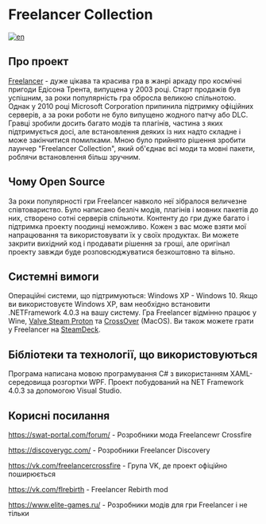# Freelancer Collection
[![en](https://img.shields.io/badge/lang-en-red.svg)](https://github.com/TrainzCity/FreelancerCollection/blob/main/README.en.md)

## Про проект
[Freelancer](https://uk.wikipedia.org/wiki/Freelancer) - дуже цікава та красива гра в жанрі аркаду про космічні пригоди Едісона Трента, випущена у 2003 році. Старт продажів був успішним, за роки популярність гра обросла великою спільнотою. Однак у 2010 році Microsoft Corporation припинила підтримку офіційних серверів, а за роки роботи не було випущено жодного патчу або DLC. Гравці зробили досить багато модів та плагінів, частина з яких підтримується досі, але встановлення деяких із них надто складне і може закінчитися помилками. Мною було прийнято рішення зробити лаунчер "Freelancer Collection", який об'єднає всі моди та мовні пакети, роблячи встановлення більш зручним.

## Чому Open Source
За роки популярності гри Freelancer навколо неї зібралося величезне співтовариство. Було написано безліч модів, плагінів і мовних пакетів до них, створено сотні серверів спільноти. Контенту до гри дуже багато і підтримка проекту поодинці неможливо. Кожен з вас може взяти мої напрацювання та використовувати їх у своїх продуктах. Ви можете закрити вихідний код і продавати рішення за гроші, але оригінал проекту завжди буде розповсюджуватися безкоштовно та вільно.

## Системні вимоги
Операційні системи, що підтримуються: Windows XP - Windows 10. Якщо ви використовуєте Windows XP, вам необхідно встановити .NETFramework 4.0.3 на вашу систему. Гра Freelancer відмінно працює у Wine, [Valve Steam Proton](https://github.com/ValveSoftware/Proton) та [CrossOver](https://www.codeweavers.com/crossover/) (MacOS). Ви також можете грати у Freelancer на [SteamDeck](https://www.steamdeck.com/uk/).

## Бібліотеки та технології, що використовуються
Програма написана мовою програмування С# з використанням XAML-середовища розгортки WPF. Проект побудований на NET Framework 4.0.3 за допомогою Visual Studio.

## Корисні посилання
https://swat-portal.com/forum/ - Розробники мода Freelancewr Crossfire

https://discoverygc.com/ - Розробники Freelancer Discovery

https://vk.com/freelancercrossfire - Група VK, де проект офіційно поширюється

https://vk.com/flrebirth - Freelancer Rebirth mod

https://www.elite-games.ru/ - Розробники модів для гри Freelancer і не тільки
